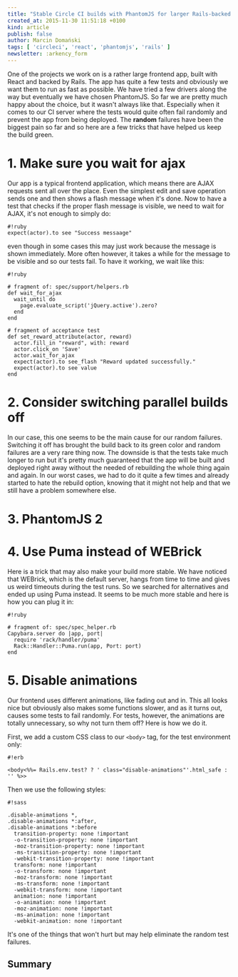 ```yaml
---
title: "Stable Circle CI builds with PhantomJS for larger Rails-backed frontend apps"
created_at: 2015-11-30 11:51:18 +0100
kind: article
publish: false
author: Marcin Domański
tags: [ 'circleci', 'react', 'phantomjs', 'rails' ]
newsletter: :arkency_form
---
```


One of the projects we work on is a rather large frontend app, built with React and backed by Rails. The app has quite a few tests and obviously we want them to run as fast as possible. We have tried a few drivers along the way but eventually we have chosen PhantomJS. So far we are pretty much happy about the choice, but it wasn't always like that. Especially when it comes to our CI server where the tests would quite often fail randomly and prevent the app from being deployed. The __random__ failures have been the biggest pain so far and so here are a few tricks that have helped us keep the build green.

<!-- more -->

# 1. Make sure you wait for ajax

Our app is a typical frontend application, which means there are AJAX requests sent all over the place. Even the simplest edit and save operation sends one and then shows a flash message when it's done. Now to have a test that checks if the proper flash message is visible, we need to wait for AJAX, it's not enough to simply do:

```
#!ruby
expect(actor).to see "Success messaage"
```

even though in some cases this may just work because the message is shown immediately. More often however, it takes a while for the message to be visible and so our tests fail. To have it working, we wait like this:

```
#!ruby

# fragment of: spec/support/helpers.rb
def wait_for_ajax
  wait_until do
    page.evaluate_script('jQuery.active').zero?
  end
end

# fragment of acceptance test
def set_reward_attribute(actor, reward)
  actor.fill_in "reward", with: reward
  actor.click_on 'Save'
  actor.wait_for_ajax
  expect(actor).to see_flash "Reward updated successfully."
  expect(actor).to see value
end
```

# 2. Consider switching parallel builds off

In our case, this one seems to be the main cause for our random failures. Switching it off has brought the build back to its green color and random failures are a very rare thing now. The downside is that the tests take much longer to run but it's pretty much guaranteed that the app will be built and deployed right away without the needed of rebuilding the whole thing again and again. In our worst cases, we had to do it quite a few times and already started to hate the rebuild option, knowing that it might not help and that we still have a problem somewhere else.

# 3. PhantomJS 2

# 4. Use Puma instead of WEBrick

Here is a trick that may also make your build more stable. We have noticed that WEBrick, which is the default server, hangs from time to time and gives us weird timeouts during the test runs. So we searched for alternatives and ended up using Puma instead. It seems to be much more stable and here is how you can plug it in:

```
#!ruby

# fragment of: spec/spec_helper.rb
Capybara.server do |app, port|
  require 'rack/handler/puma'
  Rack::Handler::Puma.run(app, Port: port)
end
```

# 5. Disable animations

Our frontend uses different animations, like fading out and in. This all looks nice but obviously also makes some functions slower, and as it turns out, causes some tests to fail randomly. For tests, however, the animations are totally unnecessary, so why not turn them off? Here is how we do it.

First, we add a custom CSS class to our `<body>` tag, for the test environment only:

```
#!erb

<body<%%= Rails.env.test? ? ' class="disable-animations"'.html_safe : '' %>>
```

Then we use the following styles:

```
#!sass

.disable-animations *,
.disable-animations *:after,
.disable-animations *:before
  transition-property: none !important
  -o-transition-property: none !important
  -moz-transition-property: none !important
  -ms-transition-property: none !important
  -webkit-transition-property: none !important
  transform: none !important
  -o-transform: none !important
  -moz-transform: none !important
  -ms-transform: none !important
  -webkit-transform: none !important
  animation: none !important
  -o-animation: none !important
  -moz-animation: none !important
  -ms-animation: none !important
  -webkit-animation: none !important
```

It's one of the things that won't hurt but may help eliminate the random test failures.

## Summary
